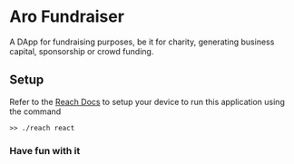 # Aro Fundraiser

A DApp for fundraising purposes, be it for charity, generating business capital, sponsorship or crowd funding.

## Setup

Refer to the [Reach Docs](https://docs.reach.sh/quickstart/#quickstart) to setup your device to run this application using the command

```shell
>> ./reach react
```

### Have fun with it
